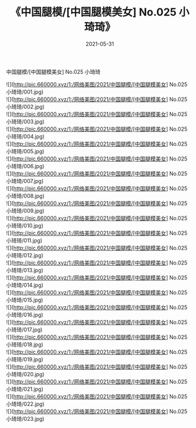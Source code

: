 ﻿---
layout: post
title:  《中国腿模/[中国腿模美女] No.025 小琦琦》
date:   2021-05-31
img: http://pic.660000.xyz/1:/网络美图/2021/中国腿模/[中国腿模美女] No.025 小琦琦/000.jpg
categories: [美女, 清纯, 唯美]
---

中国腿模/[中国腿模美女] No.025 小琦琦

 ![](http://pic.660000.xyz/1:/网络美图/2021/中国腿模/[中国腿模美女] No.025 小琦琦/001.jpg) <br>![](http://pic.660000.xyz/1:/网络美图/2021/中国腿模/[中国腿模美女] No.025 小琦琦/002.jpg) <br>![](http://pic.660000.xyz/1:/网络美图/2021/中国腿模/[中国腿模美女] No.025 小琦琦/003.jpg) <br>![](http://pic.660000.xyz/1:/网络美图/2021/中国腿模/[中国腿模美女] No.025 小琦琦/004.jpg) <br>![](http://pic.660000.xyz/1:/网络美图/2021/中国腿模/[中国腿模美女] No.025 小琦琦/005.jpg) <br>![](http://pic.660000.xyz/1:/网络美图/2021/中国腿模/[中国腿模美女] No.025 小琦琦/006.jpg) <br>![](http://pic.660000.xyz/1:/网络美图/2021/中国腿模/[中国腿模美女] No.025 小琦琦/007.jpg) <br>![](http://pic.660000.xyz/1:/网络美图/2021/中国腿模/[中国腿模美女] No.025 小琦琦/008.jpg) <br>![](http://pic.660000.xyz/1:/网络美图/2021/中国腿模/[中国腿模美女] No.025 小琦琦/009.jpg) <br>![](http://pic.660000.xyz/1:/网络美图/2021/中国腿模/[中国腿模美女] No.025 小琦琦/010.jpg) <br>![](http://pic.660000.xyz/1:/网络美图/2021/中国腿模/[中国腿模美女] No.025 小琦琦/011.jpg) <br>![](http://pic.660000.xyz/1:/网络美图/2021/中国腿模/[中国腿模美女] No.025 小琦琦/012.jpg) <br>![](http://pic.660000.xyz/1:/网络美图/2021/中国腿模/[中国腿模美女] No.025 小琦琦/013.jpg) <br>![](http://pic.660000.xyz/1:/网络美图/2021/中国腿模/[中国腿模美女] No.025 小琦琦/014.jpg) <br>![](http://pic.660000.xyz/1:/网络美图/2021/中国腿模/[中国腿模美女] No.025 小琦琦/015.jpg) <br>![](http://pic.660000.xyz/1:/网络美图/2021/中国腿模/[中国腿模美女] No.025 小琦琦/016.jpg) <br>![](http://pic.660000.xyz/1:/网络美图/2021/中国腿模/[中国腿模美女] No.025 小琦琦/017.jpg) <br>![](http://pic.660000.xyz/1:/网络美图/2021/中国腿模/[中国腿模美女] No.025 小琦琦/018.jpg) <br>![](http://pic.660000.xyz/1:/网络美图/2021/中国腿模/[中国腿模美女] No.025 小琦琦/019.jpg) <br>![](http://pic.660000.xyz/1:/网络美图/2021/中国腿模/[中国腿模美女] No.025 小琦琦/020.jpg) <br>![](http://pic.660000.xyz/1:/网络美图/2021/中国腿模/[中国腿模美女] No.025 小琦琦/021.jpg) <br>![](http://pic.660000.xyz/1:/网络美图/2021/中国腿模/[中国腿模美女] No.025 小琦琦/022.jpg) <br>![](http://pic.660000.xyz/1:/网络美图/2021/中国腿模/[中国腿模美女] No.025 小琦琦/023.jpg) <br>